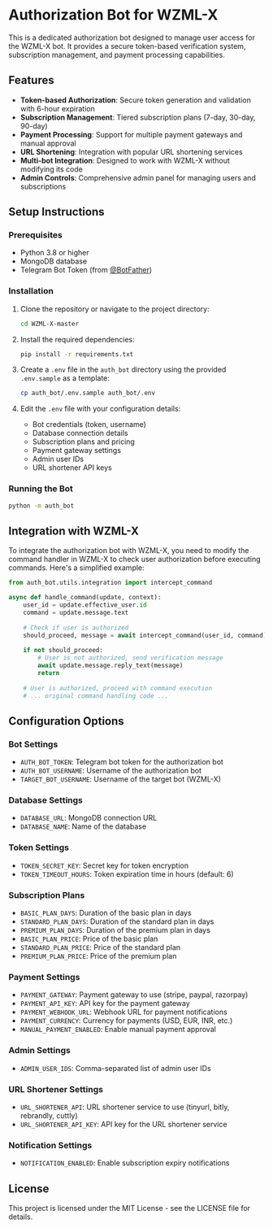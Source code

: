 # Authorization Bot for WZML-X

This is a dedicated authorization bot designed to manage user access for the WZML-X bot. It provides a secure token-based verification system, subscription management, and payment processing capabilities.

## Features

- **Token-based Authorization**: Secure token generation and validation with 6-hour expiration
- **Subscription Management**: Tiered subscription plans (7-day, 30-day, 90-day)
- **Payment Processing**: Support for multiple payment gateways and manual approval
- **URL Shortening**: Integration with popular URL shortening services
- **Multi-bot Integration**: Designed to work with WZML-X without modifying its code
- **Admin Controls**: Comprehensive admin panel for managing users and subscriptions

## Setup Instructions

### Prerequisites

- Python 3.8 or higher
- MongoDB database
- Telegram Bot Token (from [@BotFather](https://t.me/BotFather))

### Installation

1. Clone the repository or navigate to the project directory:
   ```bash
   cd WZML-X-master
   ```

2. Install the required dependencies:
   ```bash
   pip install -r requirements.txt
   ```

3. Create a `.env` file in the `auth_bot` directory using the provided `.env.sample` as a template:
   ```bash
   cp auth_bot/.env.sample auth_bot/.env
   ```

4. Edit the `.env` file with your configuration details:
   - Bot credentials (token, username)
   - Database connection details
   - Subscription plans and pricing
   - Payment gateway settings
   - Admin user IDs
   - URL shortener API keys

### Running the Bot

```bash
python -m auth_bot
```

## Integration with WZML-X

To integrate the authorization bot with WZML-X, you need to modify the command handler in WZML-X to check user authorization before executing commands. Here's a simplified example:

```python
from auth_bot.utils.integration import intercept_command

async def handle_command(update, context):
    user_id = update.effective_user.id
    command = update.message.text
    
    # Check if user is authorized
    should_proceed, message = await intercept_command(user_id, command)
    
    if not should_proceed:
        # User is not authorized, send verification message
        await update.message.reply_text(message)
        return
    
    # User is authorized, proceed with command execution
    # ... original command handling code ...
```

## Configuration Options

### Bot Settings
- `AUTH_BOT_TOKEN`: Telegram bot token for the authorization bot
- `AUTH_BOT_USERNAME`: Username of the authorization bot
- `TARGET_BOT_USERNAME`: Username of the target bot (WZML-X)

### Database Settings
- `DATABASE_URL`: MongoDB connection URL
- `DATABASE_NAME`: Name of the database

### Token Settings
- `TOKEN_SECRET_KEY`: Secret key for token encryption
- `TOKEN_TIMEOUT_HOURS`: Token expiration time in hours (default: 6)

### Subscription Plans
- `BASIC_PLAN_DAYS`: Duration of the basic plan in days
- `STANDARD_PLAN_DAYS`: Duration of the standard plan in days
- `PREMIUM_PLAN_DAYS`: Duration of the premium plan in days
- `BASIC_PLAN_PRICE`: Price of the basic plan
- `STANDARD_PLAN_PRICE`: Price of the standard plan
- `PREMIUM_PLAN_PRICE`: Price of the premium plan

### Payment Settings
- `PAYMENT_GATEWAY`: Payment gateway to use (stripe, paypal, razorpay)
- `PAYMENT_API_KEY`: API key for the payment gateway
- `PAYMENT_WEBHOOK_URL`: Webhook URL for payment notifications
- `PAYMENT_CURRENCY`: Currency for payments (USD, EUR, INR, etc.)
- `MANUAL_PAYMENT_ENABLED`: Enable manual payment approval

### Admin Settings
- `ADMIN_USER_IDS`: Comma-separated list of admin user IDs

### URL Shortener Settings
- `URL_SHORTENER_API`: URL shortener service to use (tinyurl, bitly, rebrandly, cuttly)
- `URL_SHORTENER_API_KEY`: API key for the URL shortener service

### Notification Settings
- `NOTIFICATION_ENABLED`: Enable subscription expiry notifications

## License

This project is licensed under the MIT License - see the LICENSE file for details.